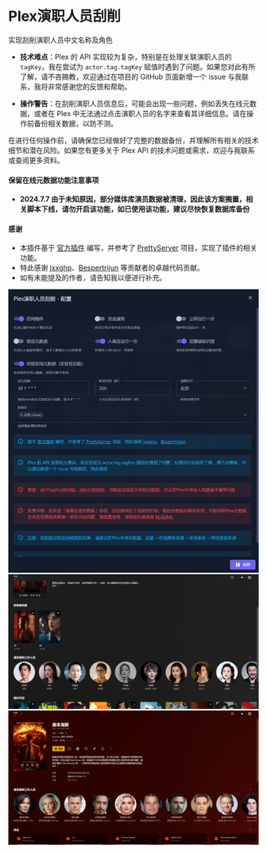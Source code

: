# Plex演职人员刮削

实现刮削演职人员中文名称及角色

- **技术难点**：Plex 的 API 实现较为复杂，特别是在处理关联演职人员的 `tagKey`，我在尝试为 `actor.tag.tagKey` 赋值时遇到了问题。如果您对此有所了解，请不吝赐教，欢迎通过在项目的 GitHub 页面新增一个 issue 与我联系，我将非常感谢您的反馈和帮助。
  
- **操作警告**：在刮削演职人员信息后，可能会出现一些问题，例如丢失在线元数据，或者在 Plex 中无法通过点击演职人员的名字来查看其详细信息。请在操作前备份相关数据，以防不测。

在进行任何操作前，请确保您已经做好了完整的数据备份，并理解所有相关的技术细节和潜在风险。如果您有更多关于 Plex API 的技术问题或需求，欢迎与我联系或查阅更多资料。

#### 保留在线元数据功能注意事项

- **2024.7.7 由于未知原因，部分媒体库演员数据被清理，因此该方案搁置，相关脚本下线，请勿开启该功能，如已使用该功能，建议尽快恢复数据库备份**

#### 感谢

- 本插件基于 [官方插件](https://github.com/jxxghp/MoviePilot-Plugins) 编写，并参考了 [PrettyServer](https://github.com/Bespertrijun/PrettyServer) 项目，实现了插件的相关功能。
- 特此感谢 [jxxghp](https://github.com/jxxghp)、[Bespertrijun](https://github.com/Bespertrijun) 等贡献者的卓越代码贡献。
- 如有未能提及的作者，请告知我以便进行补充。

![](../../images/2024-07-04-01-57-02.png)
![](../../images/2024-06-25-02-57-20.png)
![](../../images/2024-06-25-02-57-53.png)

